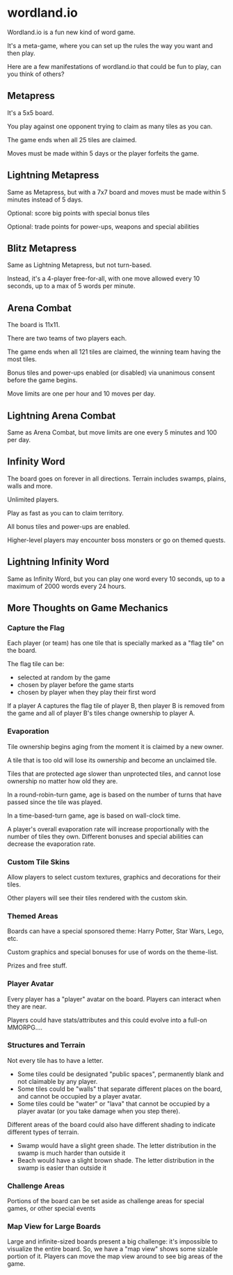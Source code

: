 # wordland.io

Wordland.io is a fun new kind of word game.

It's a meta-game, where you can set up the rules the way you want and then play.

Here are a few manifestations of wordland.io that could be fun to play, can you think of others? 

## Metapress
It's a 5x5 board.

You play against one opponent trying to claim as many tiles as you can.

The game ends when all 25 tiles are claimed.

Moves must be made within 5 days or the player forfeits the game.

## Lightning Metapress
Same as Metapress, but with a 7x7 board and moves must be made within 5 minutes instead of 5 days.

Optional: score big points with special bonus tiles

Optional: trade points for power-ups, weapons and special abilities

## Blitz Metapress
Same as Lightning Metapress, but not turn-based. 

Instead, it's a 4-player free-for-all, with one move allowed every 10 seconds, up to a max of 5 words per minute.

## Arena Combat
The board is 11x11.

There are two teams of two players each.

The game ends when all 121 tiles are claimed, the winning team having the most tiles.

Bonus tiles and power-ups enabled (or disabled) via unanimous consent before the game begins.

Move limits are one per hour and 10 moves per day.

## Lightning Arena Combat
Same as Arena Combat, but move limits are one every 5 minutes and 100 per day.

## Infinity Word
The board goes on forever in all directions. Terrain includes swamps, plains, walls and more.

Unlimited players.

Play as fast as you can to claim territory.

All bonus tiles and power-ups are enabled.

Higher-level players may encounter boss monsters or go on themed quests.

## Lightning Infinity Word
Same as Infinity Word, but you can play one word every 10 seconds, up to a maximum of 2000 words every 24 hours.

## More Thoughts on Game Mechanics

### Capture the Flag
Each player (or team) has one tile that is specially marked as a "flag tile" on the board.

The flag tile can be:
 * selected at random by the game
 * chosen by player before the game starts
 * chosen by player when they play their first word

If a player A captures the flag tile of player B, then player B is removed from the game and all of player B's tiles change ownership to player A. 

### Evaporation
Tile ownership begins aging from the moment it is claimed by a new owner.

A tile that is too old will lose its ownership and become an unclaimed tile.

Tiles that are protected age slower than unprotected tiles, and cannot lose ownership no matter how old they are.

In a round-robin-turn game, age is based on the number of turns that have passed since the tile was played.

In a time-based-turn game, age is based on wall-clock time.

A player's overall evaporation rate will increase proportionally with the number of tiles they own.
Different bonuses and special abilities can decrease the evaporation rate. 

### Custom Tile Skins
Allow players to select custom textures, graphics and decorations for their tiles.

Other players will see their tiles rendered with the custom skin.

### Themed Areas
Boards can have a special sponsored theme: Harry Potter, Star Wars, Lego, etc.

Custom graphics and special bonuses for use of words on the theme-list.

Prizes and free stuff.

### Player Avatar
Every player has a "player" avatar on the board. Players can interact when they are near.

Players could have stats/attributes and this could evolve into a full-on MMORPG.... 

### Structures and Terrain
Not every tile has to have a letter.
* Some tiles could be designated "public spaces", permanently blank and not claimable by any player.
* Some tiles could be "walls" that separate different places on the board, and cannot be occupied by a player avatar.
* Some tiles could be "water" or "lava" that cannot be occupied by a player avatar (or you take damage when you step there). 

Different areas of the board could also have different shading to indicate different types of terrain.
* Swamp would have a slight green shade. The letter distribution in the swamp is much harder than outside it
* Beach would have a slight brown shade. The letter distribution in the swamp is easier than outside it

### Challenge Areas
Portions of the board can be set aside as challenge areas for special games, or other special events

### Map View for Large Boards

Large and infinite-sized boards present a big challenge: it's impossible to visualize the entire board.
So, we have a "map view" shows some sizable portion of it.
Players can move the map view around to see big areas of the game.
